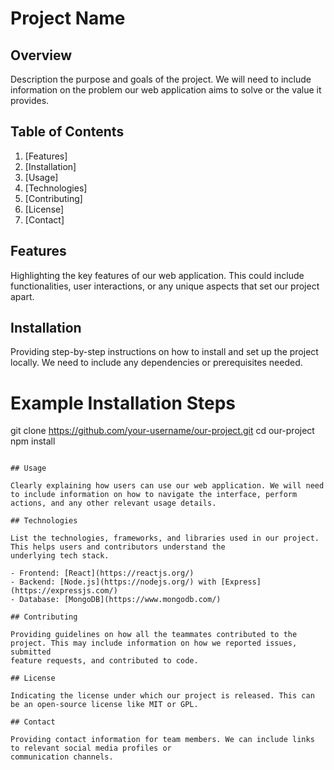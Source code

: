 # Project Name

## Overview

Description the purpose and goals of the project. We will need to include information on the problem our web application aims to solve or the value it provides.

## Table of Contents

1. [Features]
2. [Installation]
3. [Usage]
4. [Technologies]
5. [Contributing]
6. [License]
7. [Contact]

## Features

Highlighting the key features of our  web application. This could include functionalities, user interactions, or any unique 
aspects that set our project apart.

## Installation

Providing step-by-step instructions on how to install and set up the project locally. We need to include any dependencies or prerequisites 
needed.

# Example Installation Steps
git clone https://github.com/your-username/our-project.git
cd our-project
npm install
```

## Usage

Clearly explaining how users can use our web application. We will need to include information on how to navigate the interface, perform 
actions, and any other relevant usage details.

## Technologies

List the technologies, frameworks, and libraries used in our project. This helps users and contributors understand the 
underlying tech stack.

- Frontend: [React](https://reactjs.org/)
- Backend: [Node.js](https://nodejs.org/) with [Express](https://expressjs.com/)
- Database: [MongoDB](https://www.mongodb.com/)

## Contributing

Providing guidelines on how all the teammates contributed to the project. This may include information on how we reported issues, submitted 
feature requests, and contributed to code.

## License

Indicating the license under which our project is released. This can be an open-source license like MIT or GPL.

## Contact

Providing contact information for team members. We can include links to relevant social media profiles or 
communication channels.


